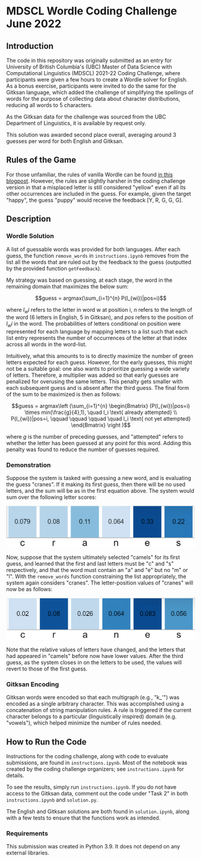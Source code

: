 # MDSCL Wordle Coding Challenge June 2022

## Introduction

The code in this repository was originally submitted as an entry for University of British Columbia's (UBC) Master of Data Science with Computational Linguistics (MDSCL) 2021-22 Coding Challenge, where participants were given a few hours to create a Wordle solver for English. As a bonus exercise, participants were invited to do the same for the Gitksan language, which added the challenge of simplifying the spellings of words for the purpose of collecting data about character distributions, reducing all words to 5 characters.

As the Gitksan data for the challenge was sourced from the UBC Department of Linguistics, it is available by request only.

This solution was awarded second place overall, averaging around 3 guesses per word for both English and Gitksan.

## Rules of the Game

For those unfamiliar, the rules of vanilla Wordle can be found [in this blogpost](https://www.tomsguide.com/news/what-is-wordle). However, the rules are slightly harsher in the coding challenge version in that a misplaced letter is still considered "yellow" even if all its other occurrences are included in the guess. For example, given the target "happy", the guess "puppy" would receive the feedback [Y, R, G, G, G].

## Description

### Wordle Solution

A list of guessable words was provided for both languages. After each guess, the function `remove_words` in `instructions.ipynb` removes from the list all the words that are ruled out by the feedback to the guess (outputted by the provided function `getFeedback`).

My strategy was based on guessing, at each stage, the word in the remaining domain that maximizes the below sum:

$$guess = argmax(\sum_{i=1}^{n} P(l_{wi})|pos=i)$$

where $l_wi$ refers to the letter in word w at position i, $n$ refers to the length of the word (6 letters in English, 5 in Gitksan), and $pos$ refers to the position of $l_wi$ in the word. The probabilities of letters conditional on position were represented for each language by mapping letters to a list such that each list entry represents the number of occurrences of the letter at that index across all words in the word-list.

Intuitively, what this amounts to is to directly maximize the number of green letters expected for each guess. However, for the early guesses, this might not be a suitable goal: one also wants to prioritize guessing a wide variety of letters. Therefore, a multiplier was added so that early guesses are penalized for overusing the same letters. This penalty gets smaller with each subsequent guess and is absent after the third guess. The final form of the sum to be maximized is then as follows:

$$guess = argmax\left (\sum_{i=1}^{n} \begin{Bmatrix}
(P(l_{wi})|pos=i) \times min(\frac{g}{4},1), \quad l_i \text{ already attempted}
\\ 
P(l_{wi})|pos=i, \qquad \qquad \qquad \quad l_i \text{ not yet attempted}
\end{Bmatrix} \right )$$

where $g$ is the number of preceding guesses, and "attempted" refers to whether the letter has been guessed at any point for this word. Adding this penalty was found to reduce the number of guesses required.

### Demonstration

Suppose the system is tasked with guessing a new word, and is evaluating the guess "cranes". If it making its first guess, then there will be no used letters, and the sum will be as in the first equation above. The system would sum over the following letter scores:

![Cranes1](cranes1.png?raw=true)

Now, suppose that the system ultimately selected "camels" for its first guess, and learned that the first and last letters must be "c" and "s" respectively, and that the word must contain an "a" and "e" but no "m" or "l". With the `remove_words` function constraining the list appropriately, the system again considers "cranes". The letter-position values of "cranes" will now be as follows:

![Cranes2](cranes2.png?raw=true)

Note that the relative values of letters have changed, and the letters that had appeared in "camels" before now have lower values. After the third guess, as the system closes in on the letters to be used, the values will revert to those of the first guess.

### Gitksan Encoding

Gitksan words were encoded so that each multigraph (e.g., "k_'") was encoded as a single arbitrary character. This was accomplished using a concatenation of string manipulation rules. A rule is triggered if the current character belongs to a particular (linguistically inspired) domain (e.g. "vowels"), which helped minimize the number of rules needed.

## How to Run the Code

Instructions for the coding challenge, along with code to evaluate submissions, are found in `instructions.ipynb`. Most of the notebook was created by the coding challenge organizers; see `instructions.ipynb` for details.

To see the results, simply run `instructions.ipynb`. If you do not have access to the Gitksan data, comment out the code under "Task 2" in both `instructions.ipynb` and `solution.py`.

The English and Gitksan solutions are both found in `solution.ipynb`, along with a few tests to ensure that the functions work as intended.

### Requirements

This submission was created in Python 3.9. It does not depend on any external libraries.
